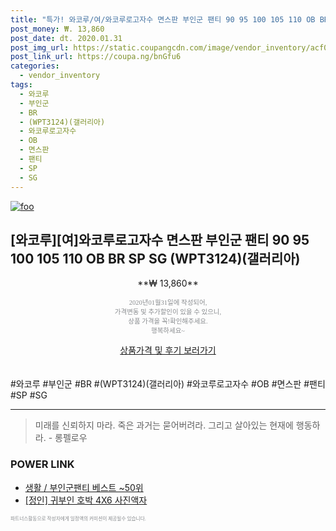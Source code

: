 ```yaml
--- 
title: "특가! 와코루/여/와코루로고자수 면스판 부인군 팬티 90 95 100 105 110 OB BR SP S..." 
post_money: ₩. 13,860 
post_date: dt. 2020.01.31 
post_img_url: https://static.coupangcdn.com/image/vendor_inventory/acf0/9d348a0d2ed1b4fe9dee0adeb42650a4eafd10dc3a60cc214cf408eb4c64.JPG 
post_link_url: https://coupa.ng/bnGfu6 
categories: 
  - vendor_inventory 
tags: 
  - 와코루 
  - 부인군 
  - BR 
  - (WPT3124)(갤러리아) 
  - 와코루로고자수 
  - OB 
  - 면스판 
  - 팬티 
  - SP 
  - SG 
--- 
```

[![foo](https://static.coupangcdn.com/image/vendor_inventory/acf0/9d348a0d2ed1b4fe9dee0adeb42650a4eafd10dc3a60cc214cf408eb4c64.JPG)](https://coupa.ng/bnGfu6) 

## [와코루][여]와코루로고자수 면스판 부인군 팬티 90 95 100 105 110 OB BR SP SG (WPT3124)(갤러리아) 
<p style="text-align: center;">**₩ 13,860**</p> 
<p style="text-align: center;"><span style="color: #898c8f; font-family: Georgia,Times,serif; font-size: 0.75em;">2020년01월31일에 작성되어, <br>가격변동 및 추가할인이 있을 수 있으니,<br> 상품 가격을 꼭!확인해주세요.<br>행복하세요~</span> 
</p>	 
<div markdown="0" style="text-align: center;"><a href="https://coupa.ng/bnGfu6" class="btn btn--success">상품가격 및 후기 보러가기</a></div> 
<br><br> 
  #와코루 #부인군 #BR #(WPT3124)(갤러리아) #와코루로고자수 #OB #면스판 #팬티 #SP #SG 
<hr> 

> 미래를 신뢰하지 마라. 죽은 과거는 묻어버려라. 그리고 살아있는 현재에 행동하라. - 롱펠로우 


### POWER LINK

* <a href="https://blog.naver.com/santokki14/221790909620" target="_blank">생활 / 부인군팬티 베스트 ~50위</a>
* <a href="https://blog.naver.com/fasyy4321/221790243343" target="_blank">[정인] 귀부인 호박 4X6 사진액자</a>

<span style="color: #898c8f; font-family: Georgia,Times,serif; font-size: 0.55em;">파트너스활동으로 작성자에게 일정액의 커미션이 제공될수 있습니다.</span> 
